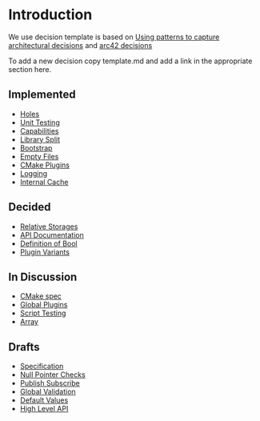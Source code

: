 # Introduction

We use decision template is based on
[Using patterns to capture architectural decisions](http://www.cs.rug.nl/~paris/papers/IEEESW07.pdf)
and [arc42 decisions](http://confluence.arc42.org/display/templateEN/9.+Design+Decisions)

To add a new decision copy template.md and add a link in the appropriate
section here.

## Implemented

- [Holes](holes.md)
- [Unit Testing](unit_testing.md)
- [Capabilities](capabilities.md)
- [Library Split](library_split.md)
- [Bootstrap](bootstrap.md)
- [Empty Files](empty_files.md)
- [CMake Plugins](cmake_plugins.md)
- [Logging](logging.md)
- [Internal Cache](internal_cache.md)

## Decided

- [Relative Storages](relative.md)
- [API Documentation](api_documentation.md)
- [Definition of Bool](bool.md)
- [Plugin Variants](plugin_variants.md)

## In Discussion

- [CMake spec](cmake_spec.md)
- [Global Plugins](global_plugins.md)
- [Script Testing](script_testing.md)
- [Array](array.md)

## Drafts

- [Specification](specification.md)
- [Null Pointer Checks](null_pointer_checks.md)
- [Publish Subscribe](pubsub.md)
- [Global Validation](global_validation.md)
- [Default Values](default_values.md)
- [High Level API](high_level_api.md)
